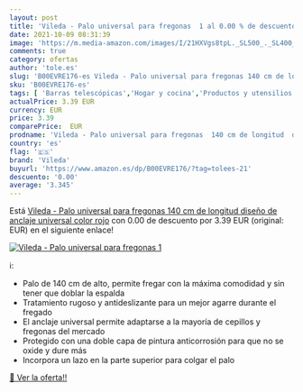```yaml
---
layout: post
title: 'Vileda - Palo universal para fregonas  1 al 0.00 % de descuento'
date: 2021-10-09 08:31:39
image: 'https://m.media-amazon.com/images/I/21HXVgs8tpL._SL500_._SL400_.jpg'
comments: true
category: ofertas
author: 'tole.es'
slug: 'B00EVRE176-es Vileda - Palo universal para fregonas 140 cm de longitud...'
sku: 'B00EVRE176-es'
tags: [ 'Barras telescópicas','Hogar y cocina','Productos y utensilios de limpieza','vileda', ]
actualPrice: 3.39 EUR
currency: EUR
price: 3.39
comparePrice:  EUR
prodname: 'Vileda - Palo universal para fregonas  140 cm de longitud  diseño de anclaje universal  color rojo'
country: 'es'
flag: '🇪🇸'
brand: 'Vileda'
buyurl: 'https://www.amazon.es/dp/B00EVRE176/?tag=tolees-21'
descuento: '0.00'
average: '3.345'
---
```


Está [Vileda - Palo universal para fregonas  140 cm de longitud  diseño de anclaje universal  color rojo](https://www.amazon.es/dp/B00EVRE176/?tag=tolees-21) con 0.00 de descuento por 3.39 EUR (original:  EUR) en el siguiente enlace!

[![Vileda - Palo universal para fregonas  1](https://m.media-amazon.com/images/I/21HXVgs8tpL._SL500_._SL400_.jpg)](https://www.amazon.es/dp/B00EVRE176/?tag=tolees-21)

ℹ️:

- Palo de 140 cm de alto, permite fregar con la máxima comodidad y sin tener que doblar la espalda
- Tratamiento rugoso y antideslizante para un mejor agarre durante el fregado
- El anclaje universal permite adaptarse a la mayoría de cepillos y fregonas del mercado
- Protegido con una doble capa de pintura anticorrosión para que no se oxide y dure más
- Incorpora un lazo en la parte superior para colgar el palo

[🛒 Ver la oferta!!](https://www.amazon.es/dp/B00EVRE176/?tag=tolees-21)
